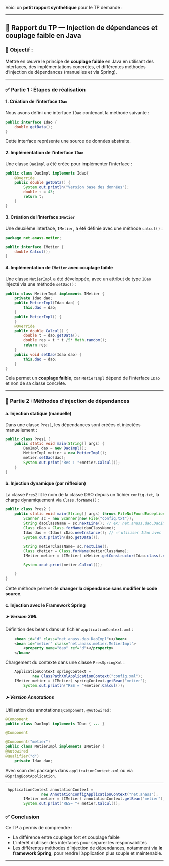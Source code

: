 Voici un **petit rapport synthétique** pour le TP demandé :

---

## 📝 Rapport du TP — Injection de dépendances et couplage faible en Java

### 🎯 Objectif :
Mettre en œuvre le principe de **couplage faible** en Java en utilisant des interfaces, des implémentations concrètes, et différentes méthodes d’injection de dépendances (manuelles et via Spring).

---

### ✅ Partie 1 : Étapes de réalisation

#### 1. Création de l’interface `IDao`
Nous avons défini une interface `IDao` contenant la méthode suivante :
```java
public interface Idao {
    double getData();
}
```
Cette interface représente une source de données abstraite.

#### 2. Implémentation de l’interface `IDao`
Une classe `DaoImpl` a été créée pour implémenter l’interface :
```java
public class DaoImpl implements Idao{
    @Override
    public double getData() {
        System.out.println("Version base des données");
        double t = 43;
        return t;
    }
}
```

#### 3. Création de l’interface `IMetier`
Une deuxième interface, `IMetier`, a été définie avec une méthode `calcul()` :
```java
package net.anass.metier;

public interface IMetier {
    double Calcul();
}
```


#### 4. Implémentation de `IMetier` avec couplage faible
Une classe `MetierImpl` a été développée, avec un attribut de type `IDao` injecté via une méthode `setDao()` :
```java
public class MetierImpl implements IMetier {
    private Idao dao;
    public MetierImpl(Idao dao) {
        this.dao = dao;
    }
    public MetierImpl() {
    }
    @Override
    public double Calcul() {
        double t = dao.getData();
        double res = t * t /5* Math.random();
        return res;
    }
    public void setDao(Idao dao) {
        this.dao = dao;
    }
}

```
Cela permet un **couplage faible**, car `MetierImpl` dépend de l’interface `IDao` et non de sa classe concrète.

---

### 🔧 Partie 2 : Méthodes d'injection de dépendances

#### a. Injection statique (manuelle)
Dans une classe `Pres1`, les dépendances sont créées et injectées manuellement :
```java
public class Pres1 {
    public static void main(String[] args) {
        DaoImpl dao = new DaoImpl();
        MetierImpl metier = new MetierImpl();
        metier.setDao(dao);
        System.out.print("Res : "+metier.Calcul());
    }
}
```

#### b. Injection dynamique (par réflexion)
La classe `Pres2` lit le nom de la classe DAO depuis un fichier `config.txt`, la charge dynamiquement via `Class.forName()` :
```java
public class Pres2 {
    public static void main(String[] args) throws FileNotFoundException, ClassNotFoundException, InstantiationException, IllegalAccessException, NoSuchMethodException, InvocationTargetException {
        Scanner sc = new Scanner(new File("config.txt"));
        String daoClassName = sc.nextLine(); // ex: net.anass.dao.DaoImpl
        Class cDao = Class.forName(daoClassName);
        Idao dao = (Idao) cDao.newInstance(); // ✅ utiliser Idao avec le bon nom
        System.out.println(dao.getData());

        String metierClassName= sc.nextLine();
        Class cMetier = Class.forName(metierClassName);
        IMetier metier = (IMetier) cMetier.getConstructor(Idao.class).newInstance(dao);

        System.xout.print(metier.Calcul());

    }
}

```
Cette méthode permet de **changer la dépendance sans modifier le code source**.

#### c. Injection avec le Framework Spring

##### ➤ Version XML
Définition des beans dans un fichier `applicationContext.xml` :
```xml
    <bean id="d" class="net.anass.dao.DaoImpl"></bean>
    <bean id="metier" class="net.anass.metier.MetierImpl">
        <property name="dao" ref="d"></property>
    </bean>
```
Chargement du contexte dans une classe `PresSpringXml` :
```java
    ApplicationContext springContext =
            new ClassPathXmlApplicationContext("config.xml");
    IMetier metier = (IMetier) springContext.getBean("metier");
        System.out.println("RES = "+metier.Calcul());
```

##### ➤ Version Annotations
Utilisation des annotations `@Component`, `@Autowired` :
```java
@Component
public class DaoImpl implements IDao { ... }

@Component

@Component("metier")
public class MetierImpl implements IMetier {
@Autowired
@Qualifier("d")
    private Idao dao;
```
Avec scan des packages dans `applicationContext.xml` ou via `@SpringBootApplication`.

---
```java
 ApplicationContext annotationContext =
                new AnnotationConfigApplicationContext("net.anass");
        IMetier metier = (IMetier) annotationContext.getBean("metier");
        System.out.print("RES= "+ metier.Calcul());
```

### ✅ Conclusion

Ce TP a permis de comprendre :
- La différence entre couplage fort et couplage faible
- L’intérêt d’utiliser des interfaces pour séparer les responsabilités
- Les différentes méthodes d’injection de dépendances, notamment via **le framework Spring**, pour rendre l’application plus souple et maintenable.

---

